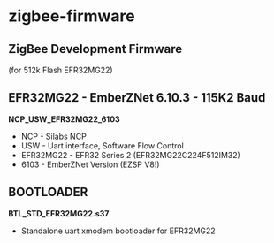 # zigbee-firmware
## ZigBee Development Firmware 
(for 512k Flash EFR32MG22)

## EFR32MG22 - EmberZNet 6.10.3 - 115K2 Baud
__NCP_USW_EFR32MG22_6103__
* NCP - Silabs NCP
* USW - Uart interface, Software Flow Control 
* EFR32MG22 - EFR32 Series 2 (EFR32MG22C224F512IM32)
* 6103 - EmberZNet Version (EZSP V8!)

## BOOTLOADER ##
__BTL_STD_EFR32MG22.s37__
* Standalone uart xmodem bootloader for EFR32MG22
